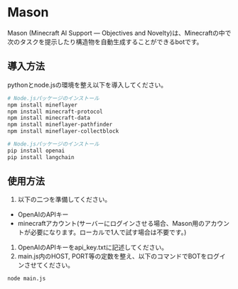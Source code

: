 # Mason
Mason (Minecraft AI Support ― Objectives and Novelty)は、Minecraftの中で次のタスクを提示したり構造物を自動生成することができるbotです。

## 導入方法
pythonとnode.jsの環境を整え以下を導入してください。

```bash
# Node.jsパッケージのインストール
npm install mineflayer
npm install minecraft-protocol
npm install minecraft-data
npm install mineflayer-pathfinder
npm install mineflayer-collectblock

# Node.jsパッケージのインストール
pip install openai
pip install langchain
```

## 使用方法

1. 以下の二つを準備してください。
- OpenAIのAPIキー
- minecraftアカウント(サーバーにログインさせる場合、Mason用のアカウントが必要になります。ローカルで1人で試す場合は不要です。)
1. OpenAIのAPIキーをapi_key.txtに記述してください。
1. main.js内のHOST, PORT等の定数を整え、以下のコマンドでBOTをログインさせてください。

```bash
node main.js  
```